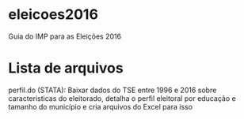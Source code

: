 # eleicoes2016
Guia do IMP para as Eleições 2016

# Lista de arquivos

perfil.do (STATA): Baixar dados do TSE entre 1996 e 2016 sobre caracteristicas do eleitorado, detalha o perfil eleitoral por educação e tamanho do município e cria arquivos do Excel para isso

